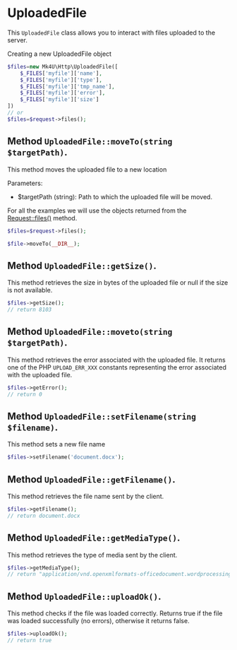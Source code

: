 # UploadedFile
This `UploadedFile` class allows you to interact with files uploaded to the server.

Creating a new UploadedFile object
```php
$files=new Mk4U\Http\UploadedFile([
    $_FILES['myfile']['name'],
    $_FILES['myfile']['type'],
    $_FILES['myfile']['tmp_name'],
    $_FILES['myfile']['error'],
    $_FILES['myfile']['size']
])
// or
$files=$request->files();
```

## Method `UploadedFile::moveTo(string $targetPath)`.
This method moves the uploaded file to a new location

Parameters:
- $targetPath (string): Path to which the uploaded file will be moved.

For all the examples we will use the objects returned from the [Request::files()](https://github.com/alexsandrov16/http/blob/dev/docs/request.md#method-requestfiles) method.
```php
$files=$request->files();

$file->moveTo(__DIR__);
```

## Method `UploadedFile::getSize()`.
This method retrieves the size in bytes of the uploaded file or null if the size is not available.

```php
$files->getSize();
// return 8103
```

## Method `UploadedFile::moveto(string $targetPath)`.
This method retrieves the error associated with the uploaded file. It returns one of the PHP `UPLOAD_ERR_XXX` constants representing the error associated with the uploaded file.

```php
$files->getError();
// return 0
```

## Method `UploadedFile::setFilename(string $filename)`.
This method sets a new file name

```php
$files->setFilename('document.docx');
```

## Method `UploadedFile::getFilename()`.
This method retrieves the file name sent by the client.

```php
$files->getFilename();
// return document.docx
```

## Method `UploadedFile::getMediaType()`.
This method retrieves the type of media sent by the client.

```php
$files->getMediaType();
// return "application/vnd.openxmlformats-officedocument.wordprocessingml.document"
```

## Method `UploadedFile::uploadOk()`.
This method checks if the file was loaded correctly. Returns true if the file was loaded successfully (no errors), otherwise it returns false.

```php
$files->uploadOk();
// return true
```